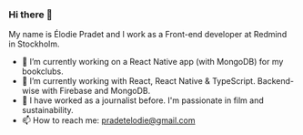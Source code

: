 ### Hi there 👋

My name is Élodie Pradet and I work as a Front-end developer at Redmind in Stockholm. 

- 🔭 I’m currently working on a React Native app (with MongoDB) for my bookclubs.
- 🌱 I’m currently working with React, React Native & TypeScript. Backend-wise with Firebase and MongoDB.
- 🎈 I have worked as a journalist before. I'm passionate in film and sustainability.
- 📫 How to reach me: pradetelodie@gmail.com

